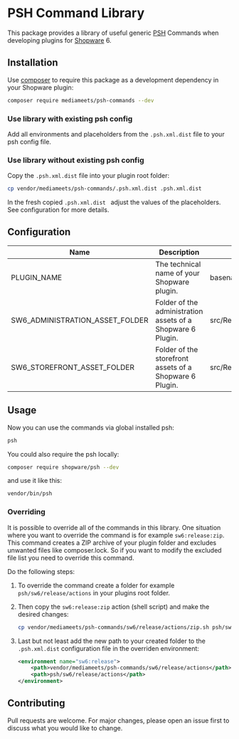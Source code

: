 # PSH Command Library

This package provides a library of useful generic [PSH](https://github.com/shopwareLabs/psh) Commands when developing plugins for [Shopware](https://www.shopware.com/de/) 6.

## Installation

Use [composer](https://getcomposer.org/) to require this package as a development dependency in your Shopware plugin:

```bash
composer require mediameets/psh-commands --dev
```

### Use library **with existing** psh config

Add all environments and placeholders from the `.psh.xml.dist` file to your psh config file.

### Use library **without existing** psh config

Copy the `.psh.xml.dist` file into your plugin root folder:

```bash
cp vendor/mediameets/psh-commands/.psh.xml.dist .psh.xml.dist
```

In the fresh copied `.psh.xml.dist ` adjust the values of the placeholders. See configuration for more details.

## Configuration

| Name | Description | Default |
| ---|---|---|
| PLUGIN_NAME | The technical name of your Shopware plugin. | basename $PWD |
| SW6_ADMINISTRATION_ASSET_FOLDER | Folder of the administration assets of a Shopware 6 Plugin. | src/Resources/app/administration |
| SW6_STOREFRONT_ASSET_FOLDER | Folder of the storefront assets of a Shopware 6 Plugin. | src/Resources/app/storefront |

## Usage

Now you can use the commands via global installed psh:

```bash
psh
```

You could also require the psh locally:

```bash
composer require shopware/psh --dev
```

and use it like this:

```bash
vendor/bin/psh
```

### Overriding

It is possible to override all of the commands in this library. One situation where you want to override the command is for example `sw6:release:zip`. This command creates a ZIP archive of your plugin folder and excludes unwanted files like composer.lock. So if you want to modify the excluded file list you need to override this command.

Do the following steps:

1. To override the command create a folder for example `psh/sw6/release/actions` in your plugins root folder.

2. Then copy the `sw6:release:zip` action (shell script) and make the desired changes:

    ```bash
    cp vendor/mediameets/psh-commands/sw6/release/actions/zip.sh psh/sw6/release/actions/zip.sh
    ```

3. Last but not least add the new path to your created folder to the `.psh.xml.dist` configuration file in the overriden environment:

    ```xml
    <environment name="sw6:release">
        <path>vendor/mediameets/psh-commands/sw6/release/actions</path>
        <path>psh/sw6/release/actions</path>
    </environment>
    ```

## Contributing
Pull requests are welcome. For major changes, please open an issue first to discuss what you would like to change.
